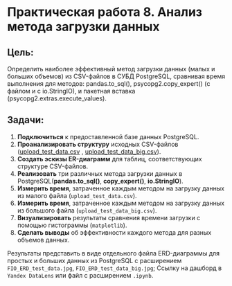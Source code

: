 # Практическая работа 8. Анализ метода загрузки данных

## Цель:
Определить наиболее эффективный метод загрузки данных (малых и больших объемов) из CSV-файлов в СУБД PostgreSQL, сравнивая время выполнения для методов: pandas.to_sql(), psycopg2.copy_expert() (с файлом и с io.StringIO), и пакетная вставка (psycopg2.extras.execute_values).

## Задачи:

1.  **Подключиться** к предоставленной базе данных PostgreSQL.
2.  **Проанализировать структуру** исходных CSV-файлов ([upload_test_data.csv](https://github.com/BosenkoTM/SQL-for-Begginer-Data-Analytics/blob/main/practice/pr-5-2-upload-data-from-pandas-to-sql-main/upload_test_data.csv) , [upload_test_data_big.csv](https://github.com/BosenkoTM/SQL-for-Begginer-Data-Analytics/blob/main/practice/pr-5-2-upload-data-from-pandas-to-sql-main/upload_test_data_big.csv)).
3.  **Создать эскизы ER-диаграмм** для таблиц, соответствующих структуре CSV-файлов.
4.  **Реализовать** три различных метода загрузки данных в PostgreSQL(**pandas.to_sql()**, **copy_expert()**, **io.StringIO**).
5.  **Измерить время**, затраченное каждым методом на загрузку данных из малого файла (`upload_test_data.csv`).
6.  **Измерить время**, затраченное каждым методом на загрузку данных из большого файла (`upload_test_data_big.csv`).
7.  **Визуализировать** результаты сравнения времени загрузки с помощью гистограммы (`matplotlib`).
8.  **Сделать выводы** об эффективности каждого метода для разных объемов данных.


Результаты представить в виде отдельного файла ERD-диаграммы для простых и больших данных из PostgreSQL с расширением `FIO_ERD_test_data.jpg`, `FIO_ERD_test_data_big.jpg`;
Ссылку на дашборд в `Yandex DataLens` или файл с расширением `.ipynb`.
